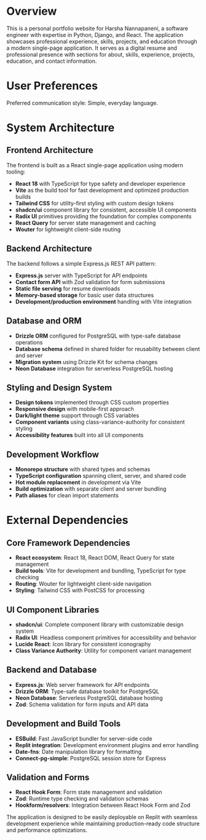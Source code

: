 # Overview

This is a personal portfolio website for Harsha Nannapaneni, a software engineer with expertise in Python, Django, and React. The application showcases professional experience, skills, projects, and education through a modern single-page application. It serves as a digital resume and professional presence with sections for about, skills, experience, projects, education, and contact information.

# User Preferences

Preferred communication style: Simple, everyday language.

# System Architecture

## Frontend Architecture
The frontend is built as a React single-page application using modern tooling:
- **React 18** with TypeScript for type safety and developer experience
- **Vite** as the build tool for fast development and optimized production builds
- **Tailwind CSS** for utility-first styling with custom design tokens
- **shadcn/ui** component library for consistent, accessible UI components
- **Radix UI** primitives providing the foundation for complex components
- **React Query** for server state management and caching
- **Wouter** for lightweight client-side routing

## Backend Architecture
The backend follows a simple Express.js REST API pattern:
- **Express.js** server with TypeScript for API endpoints
- **Contact form API** with Zod validation for form submissions
- **Static file serving** for resume downloads
- **Memory-based storage** for basic user data structures
- **Development/production environment** handling with Vite integration

## Database and ORM
- **Drizzle ORM** configured for PostgreSQL with type-safe database operations
- **Database schema** defined in shared folder for reusability between client and server
- **Migration system** using Drizzle Kit for schema changes
- **Neon Database** integration for serverless PostgreSQL hosting

## Styling and Design System
- **Design tokens** implemented through CSS custom properties
- **Responsive design** with mobile-first approach
- **Dark/light theme** support through CSS variables
- **Component variants** using class-variance-authority for consistent styling
- **Accessibility features** built into all UI components

## Development Workflow
- **Monorepo structure** with shared types and schemas
- **TypeScript configuration** spanning client, server, and shared code
- **Hot module replacement** in development via Vite
- **Build optimization** with separate client and server bundling
- **Path aliases** for clean import statements

# External Dependencies

## Core Framework Dependencies
- **React ecosystem**: React 18, React DOM, React Query for state management
- **Build tools**: Vite for development and bundling, TypeScript for type checking
- **Routing**: Wouter for lightweight client-side navigation
- **Styling**: Tailwind CSS with PostCSS for processing

## UI Component Libraries
- **shadcn/ui**: Complete component library with customizable design system
- **Radix UI**: Headless component primitives for accessibility and behavior
- **Lucide React**: Icon library for consistent iconography
- **Class Variance Authority**: Utility for component variant management

## Backend and Database
- **Express.js**: Web server framework for API endpoints
- **Drizzle ORM**: Type-safe database toolkit for PostgreSQL
- **Neon Database**: Serverless PostgreSQL database hosting
- **Zod**: Schema validation for form inputs and API data

## Development and Build Tools
- **ESBuild**: Fast JavaScript bundler for server-side code
- **Replit integration**: Development environment plugins and error handling
- **Date-fns**: Date manipulation library for formatting
- **Connect-pg-simple**: PostgreSQL session store for Express

## Validation and Forms
- **React Hook Form**: Form state management and validation
- **Zod**: Runtime type checking and validation schemas
- **Hookform/resolvers**: Integration between React Hook Form and Zod

The application is designed to be easily deployable on Replit with seamless development experience while maintaining production-ready code structure and performance optimizations.